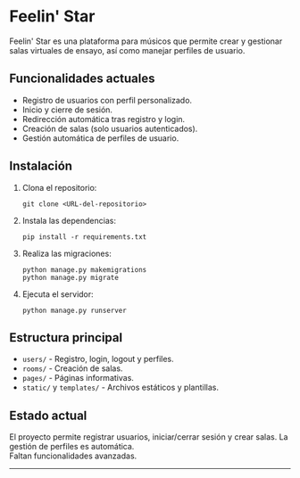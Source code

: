 # Feelin' Star

 Feelin' Star es una plataforma para músicos que permite crear y gestionar salas virtuales de ensayo, así como manejar perfiles de usuario.

## Funcionalidades actuales

- Registro de usuarios con perfil personalizado.
- Inicio y cierre de sesión.
- Redirección automática tras registro y login.
- Creación de salas (solo usuarios autenticados).
- Gestión automática de perfiles de usuario.

## Instalación

1. Clona el repositorio:
   ```
   git clone <URL-del-repositorio>
   ```
2. Instala las dependencias:
   ```
   pip install -r requirements.txt
   ```
3. Realiza las migraciones:
   ```
   python manage.py makemigrations
   python manage.py migrate
   ```
4. Ejecuta el servidor:
   ```
   python manage.py runserver
   ```

## Estructura principal

- `users/` - Registro, login, logout y perfiles.
- `rooms/` - Creación de salas.
- `pages/` - Páginas informativas.
- `static/` y `templates/` - Archivos estáticos y plantillas.

## Estado actual

El proyecto permite registrar usuarios, iniciar/cerrar sesión y crear salas. La gestión de perfiles es automática.  
Faltan funcionalidades avanzadas.

---
